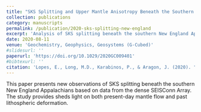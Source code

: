 ```yaml
---
title: "SKS Splitting and Upper Mantle Anisotropy Beneath the Southern New England Appalachians: Constraints From the Dense SEISConn Array"
collection: publications
category: manuscripts
permalink: /publication/2020-sks-splitting-new-england
excerpt: 'Analysis of SKS splitting beneath the southern New England Appalachians using data from the dense SEISConn Array to investigate upper mantle anisotropy.'
date: 2020-08-11
venue: 'Geochemistry, Geophysics, Geosystems (G-Cubed)'
#slidesurl: ''
paperurl: 'https://doi.org/10.1029/2020GC009401'
#bibtexurl: ''
citation: 'Lopes, E., Long, M.D., Karabinos, P., & Aragon, J. (2020). "SKS Splitting and Upper Mantle Anisotropy Beneath the Southern New England Appalachians: Constraints From the Dense SEISConn Array." <i>Geochemistry, Geophysics, Geosystems</i>. 21(8). https://doi.org/10.1029/2020GC009401'
---
```


This paper presents new observations of SKS splitting beneath the southern New England Appalachians based on data from the dense SEISConn Array. The study provides sheds light on both present-day mantle flow and past lithospheric deformation.
